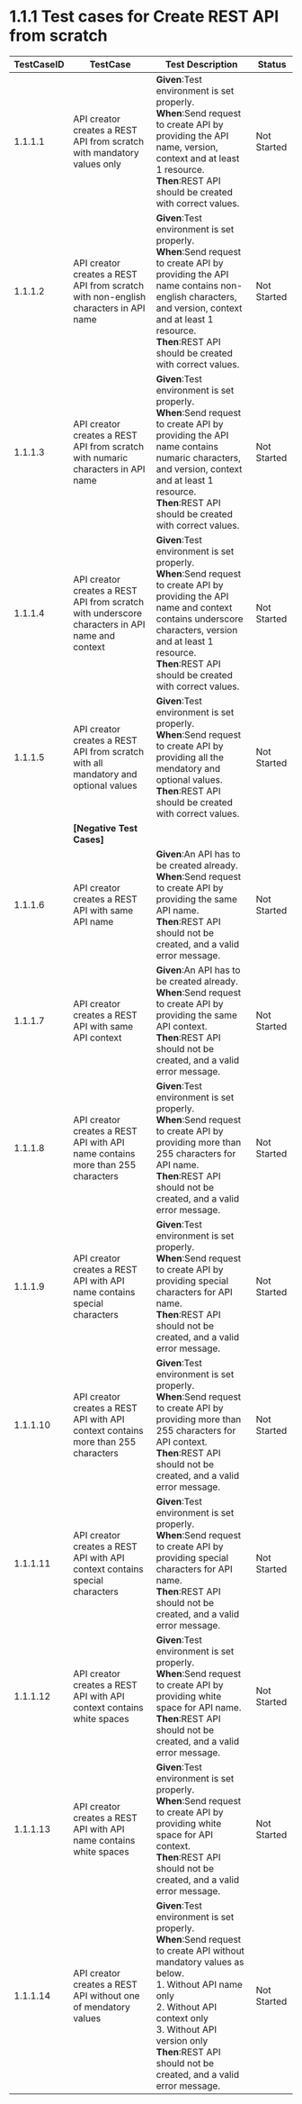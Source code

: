 # 1.1.1 Test cases for Create REST API from scratch


| TestCaseID| TestCase| Test Description| Status|
| ----------| --------| ----------| ------|
| 1.1.1.1| API creator creates a REST API from scratch with mandatory values only | **Given**:Test environment is set properly. </br> **When**:Send request to create API by providing the API name, version, context and at least 1 resource. </br> **Then**:REST API should be created with correct values. | Not Started|
| 1.1.1.2| API creator creates a REST API from scratch with non-english characters in API name | **Given**:Test environment is set properly. </br> **When**:Send request to create API by providing the API name contains non-english characters, and version, context and at least 1 resource. </br> **Then**:REST API should be created with correct values. | Not Started|
| 1.1.1.3| API creator creates a REST API from scratch with numaric characters in API name | **Given**:Test environment is set properly. </br> **When**:Send request to create API by providing the API name contains numaric characters, and version, context and at least 1 resource. </br> **Then**:REST API should be created with correct values. | Not Started|
| 1.1.1.4| API creator creates a REST API from scratch with underscore characters in API name and context | **Given**:Test environment is set properly. </br> **When**:Send request to create API by providing the API name and context contains underscore characters, version and at least 1 resource. </br> **Then**:REST API should be created with correct values. | Not Started|
| 1.1.1.5| API creator creates a REST API from scratch with all mandatory and optional values | **Given**:Test environment is set properly. </br> **When**:Send request to create API by providing all the mendatory and optional values. </br> **Then**:REST API should be created with correct values. | Not Started|
| | **[Negative Test Cases]**| | |
| 1.1.1.6| API creator creates a REST API with same API name | **Given**:An API has to be created already. </br> **When**:Send request to create API by providing the same API name. </br> **Then**:REST API should not be created, and a valid error message. | Not Started|
| 1.1.1.7| API creator creates a REST API with same API context| **Given**:An API has to be created already. </br> **When**:Send request to create API by providing the same API context. </br> **Then**:REST API should not be created, and a valid error message. | Not Started|
| 1.1.1.8| API creator creates a REST API with API name contains more than 255 characters  | **Given**:Test environment is set properly. </br> **When**:Send request to create API by providing more than 255 characters for API name. </br> **Then**:REST API should not be created, and a valid error message. | Not Started|
| 1.1.1.9| API creator creates a REST API with API name contains special characters | **Given**:Test environment is set properly. </br> **When**:Send request to create API by providing special characters for API name. </br> **Then**:REST API should not be created, and a valid error message. | Not Started|
| 1.1.1.10| API creator creates a REST API with API context contains more than 255 characters | **Given**:Test environment is set properly. </br> **When**:Send request to create API by providing more than 255 characters for API context. </br> **Then**:REST API should not be created, and a valid error message. | Not Started|
| 1.1.1.11| API creator creates a REST API with API context contains special characters | **Given**:Test environment is set properly. </br> **When**:Send request to create API by providing special characters for API name. </br> **Then**:REST API should not be created, and a valid error message. | Not Started|
| 1.1.1.12| API creator creates a REST API with API context contains white spaces | **Given**:Test environment is set properly. </br> **When**:Send request to create API by providing white space for API name. </br> **Then**:REST API should not be created, and a valid error message. | Not Started|
| 1.1.1.13| API creator creates a REST API with API name contains white spaces | **Given**:Test environment is set properly. </br> **When**:Send request to create API by providing white space for API context. </br> **Then**:REST API should not be created, and a valid error message. | Not Started|
| 1.1.1.14| API creator creates a REST API without one of mendatory values | **Given**:Test environment is set properly. </br> **When**:Send request to create API without mandatory values as below. </br> 1. Without API name only </br> 2. Without API context only </br> 3. Without API version only </br> **Then**:REST API should not be created, and a valid error message. | Not Started|

